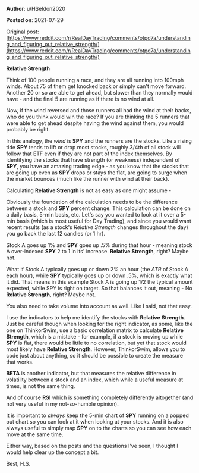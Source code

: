 **Author**: u/HSeldon2020

**Posted on**: 2021-07-29

Original post: [https://www.reddit.com/r/RealDayTrading/comments/otpd7a/understanding_and_figuring_out_relative_strength/](https://www.reddit.com/r/RealDayTrading/comments/otpd7a/understanding_and_figuring_out_relative_strength/)

**Relative Strength**

Think of 100 people running a race, and they are all running into 100mph winds.  About 75 of them get knocked back or simply can't move forward.  Another 20 or so are able to get ahead, but slower than they normally would have - and the final 5 are running as if there is no wind at all.

Now, if the wind reversed and those runners all had the wind at their backs, who do you think would win the race?  If you are thinking the 5 runners that were able to get ahead despite having the wind against them, you would probably be right.

In this analogy, the *wind* is **SPY** and the runners are the stocks.  Like a rising tide **SPY** tends to lift or drop most stocks, roughly 3/4th of all stock will follow that ETF even if they are not part of the index themselves. By identifying the stocks that have strength (or weakness) independent of **SPY**, you have an amazing trading edge - as you know that the stocks that are going up even as **SPY** drops or stays the flat, are going to surge when the market bounces (much like the runner with wind at their back).

Calculating **Relative Strength** is not as easy as one might assume - 

Obviously the foundation of the calculation needs to be the difference between a stock and **SPY** percent change.  This calculation can be done on a daily basis, 5-min basis, etc.  Let's say you wanted to look at it over a 5-min basis (which is most useful for Day Trading), and since you would want recent results (as a stock's *Relative Strength* changes throughout the day) you go back the last 12 candles (or 1 hr).

Stock A goes up 1% and **SPY** goes up .5% during that hour - meaning stock A over-indexed **SPY** 2 to 1 in its' increase.  **Relative Strength**, right?  Maybe not.

What if Stock A typically goes up or down 2% an hour (the *ATR* of Stock A each hour), while **SPY** typically goes up or down .5%, which is exactly what it did.  That means in this example Stock A is going up 1/2 the typical amount expected, while SPY is right on target.  So that balances it out, meaning - No **Relative Strength**, right?  Maybe not.

You also need to take volume into account as well.  Like I said, not that easy.

I use the indicators to help me identify the stocks with **Relative Strength**.  Just be careful though when looking for the right indicator, as some, like the one on ThinkorSwim, use a basic correlation matrix to calculate **Relative Strength**, which is a mistake - for example, if a stock is moving up while **SPY** is flat, there would be little to no correlation, but yet that stock would most likely have **Relative Strength**.  However, ThinkorSwim, allows you to code just about anything, so it should be possible to create the measure that works.

**BETA** is another indicator, but that measures the relative difference in volatility between a stock and an index, which while a useful measure at times, is not the same thing.

And of course **RSI** which is something completely differently altogether (and not very useful in my not-so-humble opinion). 

It is important to *always* keep the 5-min chart of **SPY** running on a popped out chart so you can look at it when looking at your stocks.  And it is also always useful to simply map **SPY** on to the charts so you can see how each move at the same time.

Either way, based on the posts and the questions I've seen, I thought I would help clear up the concept a bit.

Best, H.S.